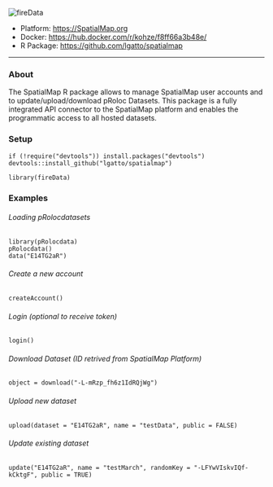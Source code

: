 ![fireData](http://frapbot.kohze.com/SpatialMaps/SpatialMap_cover.jpg)
- Platform: https://SpatialMap.org 
- Docker: https://hub.docker.com/r/kohze/f8ff66a3b48e/
- R Package: https://github.com/lgatto/spatialmap

---

### About
The SpatialMap R package allows to manage SpatialMap user accounts and to update/upload/download pRoloc Datasets. This package is a fully integrated API connector to the SpatialMap platform and enables the programmatic access to all hosted datasets. 

### Setup
```
if (!require("devtools")) install.packages("devtools")
devtools::install_github("lgatto/spatialmap")

library(fireData)
```

### Examples
###### Loading pRolocdatasets
```
library(pRolocdata)
pRolocdata()
data("E14TG2aR")
```
###### Create a new account
```
createAccount()
```
###### Login (optional to receive token)
```
login()
```
###### Download Dataset (ID retrived from SpatialMap Platform)
```
object = download("-L-mRzp_fh6z1IdRQjWg")
```
###### Upload new dataset
```
upload(dataset = "E14TG2aR", name = "testData", public = FALSE)
```
###### Update existing dataset
```
update("E14TG2aR", name = "testMarch", randomKey = "-LFYwVIskvIQf-kCktgF", public = TRUE)
```
